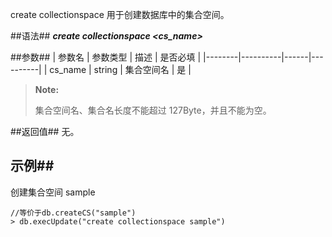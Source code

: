 
create collectionspace 用于创建数据库中的集合空间。

##语法##
***create collectionspace \<cs_name\>***

##参数##
| 参数名 | 参数类型 | 描述 | 是否必填 |
|--------|----------|------|----------|
| cs_name | string | 集合空间名  | 是 |
>**Note:**
>
> 集合空间名、集合名长度不能超过 127Byte，并且不能为空。

##返回值##
无。

## 示例##

创建集合空间 sample

```lang-javascript
//等价于db.createCS("sample")
> db.execUpdate("create collectionspace sample")
```